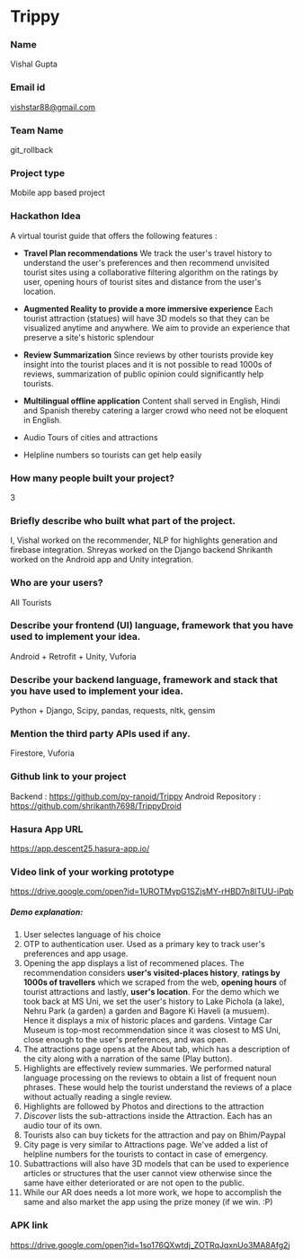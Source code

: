 # Trippy
### Name
Vishal Gupta

### Email id
vishstar88@gmail.com

### Team Name
git_rollback

### Project type
Mobile app based project

### Hackathon Idea
A virtual tourist guide that offers the following features : 

- **Travel Plan recommendations**
We track the user's travel history to understand the user's preferences and then recommend unvisited tourist sites using a collaborative filtering algorithm on the ratings by user, opening hours of tourist sites and distance from the user's location. 

- **Augmented Reality to provide a more immersive experience**
Each tourist attraction (statues) will have 3D models so that they can be visualized anytime and anywhere. We aim to provide an experience that preserve a site's historic splendour

- **Review Summarization**
Since reviews by other tourists provide key insight into the tourist places and it is not possible to read 1000s of reviews, summarization of public opinion could significantly help tourists. 

- **Multilingual offline application**
Content shall served in English, Hindi and Spanish thereby catering a larger crowd who need not be eloquent in English. 

- Audio Tours of cities and attractions
- Helpline numbers so tourists can get help easily

### How many people built your project?
3

### Briefly describe who built what part of the project.
I, Vishal worked on the recommender, NLP for highlights generation and firebase integration.
Shreyas worked on the Django backend
 Shrikanth worked on the Android app and Unity integration. 
 
### Who are your users?
All Tourists

### Describe your frontend (UI) language, framework that you have used to implement your idea.
Android + Retrofit + Unity, Vuforia

### Describe your backend language, framework and stack that you have used to implement your idea.
Python + Django, Scipy, pandas, requests, nltk, gensim

### Mention the third party APIs used if any.
Firestore, Vuforia

### Github link to your project
Backend : https://github.com/py-ranoid/Trippy
Android Repository :  https://github.com/shrikanth7698/TrippyDroid

### Hasura App URL
https://app.descent25.hasura-app.io/

### Video link of your working prototype
https://drive.google.com/open?id=1UROTMypG1SZjsMY-rHBD7n8lTUU-iPqb
##### Demo explanation: 

1. User selectes language of his choice
2. OTP to authentication user. Used as a primary key to track user's preferences and app usage. 
3. Opening the app displays a list of recommened places. The recommendation considers **user's visited-places history**, **ratings by 1000s of travellers** which we scraped from the web, **opening hours** of tourist attractions and lastly, **user's location**. For the demo which we took back at MS Uni, we set the user's history to Lake Pichola (a lake), Nehru Park (a garden) a garden and Bagore Ki Haveli (a musuem). Hence it displays a mix of historic places and gardens. Vintage Car Museum is top-most recommendation since it was closest to MS Uni, close enough to the user's preferences, and was open. 
4. The attractions page opens at the About tab, which has a description of the city along with a narration of the same (Play button).
5. Highlights are effectively review summaries. We performed natural language processing on the reviews to obtain a list of frequent noun phrases. These would help the tourist understand the reviews of a place without actually reading a single review.
6. Highlights are followed by Photos and directions to the attraction
7. *Discover* lists the sub-attractions inside the Attraction. Each has an audio tour of its own.
8. Tourists also can buy tickets for the attraction and pay on Bhim/Paypal
9. City page is very similar to Attractions page. We've added a list of helpline numbers for the tourists to contact in case of emergency.
10. Subattractions will also have 3D models that can be used to experience articles or structures that the user cannot view otherwise since the same have either deteriorated or are not open to the public. 
11. While our AR does needs a lot more work, we hope to accomplish the same and also market the app using the prize money (if we win. :P)
### APK link
https://drive.google.com/open?id=1so176QXwtdj_ZOTRqJqxnUo3MA8Afg2j
